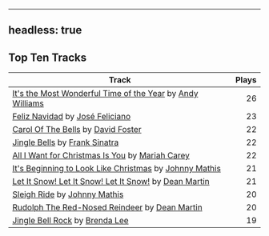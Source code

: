 
---
headless: true
---

## Top Ten Tracks

| Track | Plays |
| --- |  ---: |
|[It's the Most Wonderful Time of the Year](/songs/its-the-most-wonderful-time-of-the-year) by [Andy Williams](/artists/andy-williams-16425)| 26|
|[Feliz Navidad](/songs/feliz-navidad) by [José Feliciano](/artists/jose-feliciano-30507)| 23|
|[Carol Of The Bells](/songs/carol-of-the-bells) by [David Foster](/artists/david-foster-58573)| 22|
|[Jingle Bells](/songs/jingle-bells) by [Frank Sinatra](/artists/frank-sinatra-739)| 22|
|[All I Want for Christmas Is You](/songs/all-i-want-for-christmas-is-you) by [Mariah Carey](/artists/mariah-carey-31885)| 22|
|[It's Beginning to Look Like Christmas](/songs/its-beginning-to-look-like-christmas) by [Johnny Mathis](/artists/johnny-mathis-14581)| 21|
|[Let It Snow! Let It Snow! Let It Snow!](/songs/let-it-snow-let-it-snow-let-it-snow) by [Dean Martin](/artists/dean-martin-6555)| 21|
|[Sleigh Ride](/songs/sleigh-ride) by [Johnny Mathis](/artists/johnny-mathis-14581)| 20|
|[Rudolph The Red-Nosed Reindeer](/songs/rudolph-the-red-nosed-reindeer) by [Dean Martin](/artists/dean-martin-6555)| 20|
|[Jingle Bell Rock](/songs/jingle-bell-rock) by [Brenda Lee](/artists/brenda-lee-18115)| 19|

